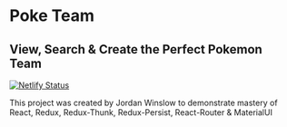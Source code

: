 # Poke Team

## View, Search & Create the Perfect Pokemon Team

[![Netlify Status](https://api.netlify.com/api/v1/badges/e037afe5-efff-44f0-8bc8-d702ccc40d0f/deploy-status)](https://app.netlify.com/sites/poke-team/deploys)

This project was created by Jordan Winslow to demonstrate mastery of React, Redux, Redux-Thunk, Redux-Persist, React-Router & MaterialUI
